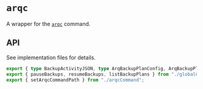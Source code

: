 # `arqc`

A wrapper for the [`arqc`](https://www.arqbackup.com/documentation/arq7/English.lproj/arqc.html) command.

## API

See implementation files for details.

````ts
export { type BackupActivityJSON, type ArqBackupPlanConfig, ArqBackupPlan, } from "./ArqBackupPlan";
export { pauseBackups, resumeBackups, listBackupPlans } from "./globalCommands";
export { setArqcCommandPath } from "./arqcCommand";
````
